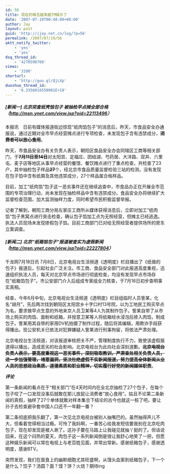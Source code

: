 ```yaml
---
id: 56
title: 现在的喉舌越来越TM娱乐了
date: '2007-07-19T00:48:00+08:00'
author: Jay
layout: post
guid: 'http://ijay.net.cn/log/?p=56'
permalink: /2007/07/19/56
aktt_notify_twitter:
    - 'yes'
    - 'yes'
dsq_thread_id:
    - '4270598760'
views:
    - '3100'
shorturl:
    - 'http://goo.gl/QjLXp'
duoshuo_thread_id:
    - '6.3356016550981E+18'
---
```


<h5>[新闻一] 北京突查纸壳馅包子 被抽检早点摊全部合格（<a title="http://msn.ynet.com/view.jsp?oid=22113496" href="http://msn.ynet.com/view.jsp?oid=22113496">http://msn.ynet.com/view.jsp?oid=22113496</a>）</h5>
本报讯　日前有媒体报道街边惊现“纸肉馅包子”的消息后，昨天，市食品安全办通报说，通过近期对全市早点经营摊点进行专项检查，未发现包子含有违禁成分，<span style="text-decoration: line-through;"><strong>消费者可以放心食用</strong></span>。

昨天，市食品安全办有关负责人表示，朝阳区食品安全办会同辖区工商等相关部门，于<strong><span style="text-decoration: line-through;">7月11日至14日</span></strong>对太阳宫、定福庄、团结湖、芍药居、大洋路、双井、六里屯、麦子店等地区从事早点经营的餐馆、餐饮摊点进行了重点检查，共检查了23户，其中抽检包子样品<strong><span style="text-decoration: line-through;">27</span></strong>个，经北京市食品质量监督检验三站的检测，没有发现在包子馅中含有纸屑及其他违禁成分，27个样品属合格样品。

目前，加工“纸肉馅”包子这一恶劣事件还在继续追查中，市食品办正在开展全市范围的专项治理行动，尚未发现在抽检样品中含有违禁成分。食品安全办将继续扩大监督检查范围，加大监测抽样力度，同时希望市民积极监督举报。

记者了解到，朝阳工商分局左家庄工商所从媒体获得消息后，立即对加工“纸肉馅”包子黑窝点进行突击检查，确认包子馅加工点为无照经营，但摊主已经逃逸。执法人员现场未发现掺假包子馅。目前工商部门已对给无照经营者提供场所的房东立案调查。
<h5>[新闻二] 北京“纸箱馅包子”报道被查实为虚假新闻（<a title="http://msn.ynet.com/view.jsp?oid=22227804" href="http://msn.ynet.com/view.jsp?oid=22227804">http://msn.ynet.com/view.jsp?oid=22227804</a>）</h5>
千龙网7月18日讯 7月8日，北京电视台生活频道《透明度》栏目播出了《纸做的包子》报道后，引起社会广泛关注。市工商、食品安全部门对此报道高度重视，迅速组织执法人员，每天对北京早点市场进行彻底检查，均没有发现早点市场存在“纸箱馅包子”。市公安部门介入后组成专案组全力核查，于7月16日初步查明事实真相。

经查，今年6月中旬，北京电视台生活频道《透明度》栏目组临时人员訾某，化名“胡月”，先后两次找到朝阳区太阳宫乡十字口村13号院，以为工地民工购买早点为名，要求做早点生意的外地来京人员卫某等4人为其制作包子。訾某自带了从市场上购买的肉馅、面粉和纸箱，并授意卫某等人将纸箱经水浸泡后掺入肉馅，制成包子。訾某用其自带的家用DV机拍摄了制作过程，随后将其编辑，用欺诈手段获得播出。现公安机关已依法对犯罪嫌疑人訾某进行刑事拘留，将依法严肃处理。

北京电视台生活频道，对该报道审核把关不严，管理制度执行不力，致使该虚假报道得以播出，造成恶劣的社会影响。北京电视台为此向社会深刻道歉。<strong><span style="text-decoration: line-through;">北京电视台负责人表示，要高度重视这一恶劣事件，深刻吸取教训，严肃查处相关负责人员，进一步加强管理，堵塞漏洞，坚决杜绝虚假不实新闻报道，努力提高全体新闻从业人员的思想政治素质、道德素质和职业精神，切实履行好党的新闻媒体职责</span></strong>。

<strong><em>评论</em></strong>

第一条新闻的看点在于“相关部门”在4天时间内在全北京抽检了27个包子，在每个包子咬了一口发现没事后就敢在那儿放屁让消费者“放心食用”。姑且不论第二条新闻的真假，抽样了27个单体就敢对样本集合下结论的古今也就这一桩了吧。要让孙子去检查避孕套中国人口还不一年翻一番？

第二条彻底把我乐翻了，第一次见北京电视台被别人抽嘴巴的。虽然抽得声儿不大，但看着觉得相当过瘾。可怜了我妈啊，一番苦心给我发短信要我别在北京吃肉包子，现在却发现是被人涮了。这孙子要在马路上让我碰见就抽丫挺的了。但话说回来，在这个闷热的夏天，肉包子这一系列新闻倒是很让我舒心地笑了一把，但愿这种娱乐新闻可以常在电视上与老百姓见面，并常出常新。感谢纸箱包子，感谢透明度，感谢BTV。

突然发现，我们在面食上的幽默细胞尤其旺盛啊，从馒头血案到纸箱包子，下一个是什么？饺子？汤圆？面？馍？饼？火烧？期待ing